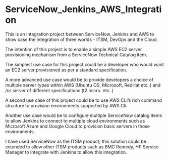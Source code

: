 # ServiceNow_Jenkins_AWS_Integration
This is an integration project between ServiceNow, Jenkins and AWS to show case the integration of three worlds - ITSM, DevOps and the Cloud.

The intention of this project is to enable a simple AWS EC2 server provisioning mechanism from a ServiceNow Technical Catalog item. 

The simplest use case for this project could be a developer who would want an EC2 server provisioned as per a standard specification.

A more advanced use case would be to provide developers a choice of multiple server types within AWS (Ubuntu OS, Microsoft, RedHat etc..) 
and /or server of different specifications (t2.micro. etc..)

A second use case of this project could be to use AWS CLI’s rich command structure to provision environments supported by AWS Cli. 

Another use case would be to configure multiple ServiceNow catalog items to allow Jenkins to connect to multiple cloud environments such as Microsoft Azure 
and Google Cloud to provision basic servers in those environments.

I have used ServiceNow as the ITSM product; this solution could be extended to allow other ITSM products such as BMC Remedy, HP Service Manager to integrate with Jenkins to allow this integration.

